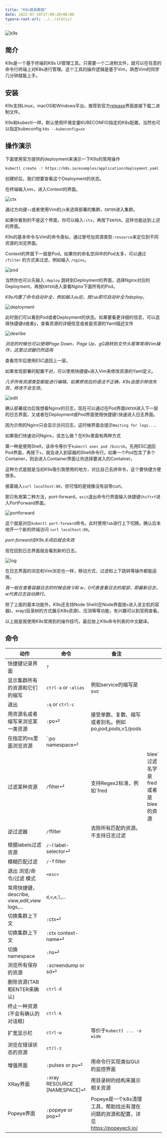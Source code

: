 ```yaml
---
title: "K9s简易教程"
date: 2022-07-18T17:09:28+08:00
typora-root-url: ../../static/
---
```


![k9s](/img/19/k9s.png)

## 简介

K9s是一个基于终端的K8s UI管理工具。只需要一个二进制文件，就可以在任意的命令行终端上对K8s进行管理。这个工具的操作逻辑是基于Vim，熟悉Vim的同学几分钟就能上手。

## 安装

K9s支持Linux，macOS和Windows平台。推荐到官方[release](https://github.com/derailed/k9s/releases)界面直接下载二进制文件。

K9s和kubectl一样，默认使用环境变量KUBECONFIG指定的K8s配置。当然也可以指定kubeconfig
`k9s --kubeconfig=xx`

## 操作演示

下面使用官方提供的deployment来演示一下K9s的常用操作

```bash
kubectl create -f https://k8s.io/examples/application/deployment.yaml
```

创建好后，我们想要查看这个Deployment的状态。

在终端输入`k9s`，进入Context的界面。

![ctx](/img/19/ctx.png)

通过方向键`↑↓`或者使用Vim的`jk`来选择部署的集群，`ENTER`进入集群。

如果你看到的不是这个界面，你可以输入`:ctx`，再按下`ENTER`。这样也能达到上述的界面。

K9s的基本命令与Vim的命令类似，通过冒号加资源类型`:resource`来定位到不同资源的浏览界面。

Context的界面下一层是Pod。如果你的命名空间中的Pod太多，可以通过 `/filter` 的方式来过滤，例如输入 `/nginx`。

![pod](/img/19/pod.png)

当然你也可以先输入`:deploy` 跳转到Deployment的界面，选择Nginx对应的Deployment，再按`ENTER`进入查看Nginx下面所有的Pod。

*K9s内置了命令自动补全，例如输入`de`后，按`Tab`即可自动补全为deploy。*

![deployment](/img/19/deployment.png)

此时我们可以看到Pod或者Deployment的状态。如果要看更详细的信息，可以选择快捷键d或者y，查看资源的详细信息或者是资源的Yaml描述文件

![desribe](/img/19/describe.png)

*浏览的时候也可以使用Page Down、Page Up、gG跳转到文件头尾等常用Vim操作，这里过滤器仍然适用*

查看完毕后使用ESC退回上一层。

如果发现部署的配置不对，可以使用快捷键`e`进入Vim来修改资源的Yaml定义。

*几乎所有资源类型都能进行编辑。如果修改后的语法不正确，K9s会提示修改失败，修改不会生效。*

![edit](/img/19/edit.png)

确认部署成功后我想看Nginx的日志，现在可以通过在Pod界面`ENTER`进入下一层的日志界面，又或者在Deployment或Pod界面使用快捷键`l`快速进入日志界面。

因为示例的Nginx只会显示访问日志，这时候界面会提示`Waiting for logs...`.

如果我们快速访问Nginx，该怎么做？在K9s里面有两种方式

第一种是使用Shell，该命令等价于`kubectl exec pod /bin/sh`。先用ESC退回Pod界面，再按下`s`，就会进入到容器的Shell命令行。如果一个Pod包含了多个Container，则会进入Container界面让你选择要进入的Container。

这种方式是就是当初K9s吸引我使用的地方，对比自己去拼命令，这个要快捷方便很多。

接着输入`curl localhost:80`，但可惜的是镜像没有自带curl。

那只有用第二种方法，port-forward。`exit`退出命令行界面输入快捷键`Shift+f`进入PortForward界面。

![portforward](/img/19/portforward.png)

这个就是对应`kubectl port-forward`命令。此时使用`Tab`进行上下切换。确认后本地开一个新的终端访问 `curl localhost:80`。

*port-forward在K9s关闭后就会失效*

现在回到日志界面就会看到新的日志。

![log](/img/19/log.png)

在日志界面的浏览和Vim浏览也一样，移动方式、过滤和上下跳转等操作都能适用。

*我一般在查看容器日志的时候会按 0和 w，0代表查看日志的尾部，即最新日志，w代表日志自动换行。*

除了上面的基本功能外，K9s还支持Node Shell(在Node界面按`s`进入该主机的容器)、xray(目录树的方式展示K8s资源)、压测等等功能，有兴趣可以到官网查看。

以上就是我使用K9s常用到的操作技巧，最后放上K9s命令列表的中文翻译。

## 命令

| 动作           | 命令               | 备注 |      |
| -------------- | ------------------ | ---- | ---- |
| 快捷键记录界面 | `?` |      |      |
| 显示集群所有的资源和它们的缩写 | `ctrl-a` or `:alias` | 例如service的缩写是svc |      |
| 退出 | `:q` or `ctrl-c` |      |      |
| 用资源名或者缩写来浏览某一类资源 | `:`po⏎ | 接受单数、复数、缩写或者别名。例如po,pod,pods,v1/pods |      |
| 在指定的ns里面浏览资源 | `:po namespace⏎ |  |      |
| 过滤某种资源 | `/`filter⏎ | 支持Regex2标准，例如`fred|blee`过滤名字是fred或者是blee的资源 |      |
| 逆过滤器 | `/`!filter | 去除所有匹配的资源。不支持日志过滤 | |
| 根据labels过滤资源 | `/`-l label-selector⏎ |  | |
| 模糊匹配过滤 | `/`-f filter |  | |
| 退出 浏览/命令/过滤 模式 | `<esc>` |  | |
| 常用快捷键，describe, view,edit,view logs,... | `d`,`v`,`e`,`l`,... |  | |
| 切换集群上下文 | `:`ctx⏎ |  | |
| 切换集群上下文 | `:`ctx context-name⏎ |  | |
| 切换namespace | `:`ns⏎ |  | |
| 浏览所有保存的资源 | `:`screendump or sd⏎ |  | |
| 删除资源(TAB和ENTER来确认) | `ctrl-d` |  | |
| 终止一种资源(不会有确认的对话框) | `ctrl-k` |  | |
| 扩宽显示栏 | `ctrl-w` | 等价于`kubectl ... -o wide` | |
| 浏览在错误状态的资源 | `ctrl-z` |  | |
| 增强界面 | `:`pulses or pu⏎ | 用命令行实现类似GUI的监控界面 | |
| XRay界面 | `:`xray RESOURCE [NAMESPACE]⏎ | 用目录树的结构来展示相关资源 | |
| Popeye界面 | `:`popeye or pop⏎ | Popeye是一个k8s清理工具，帮助找出有潜在问题的资源和配置，详见<https://popeyecli.io/> | |

